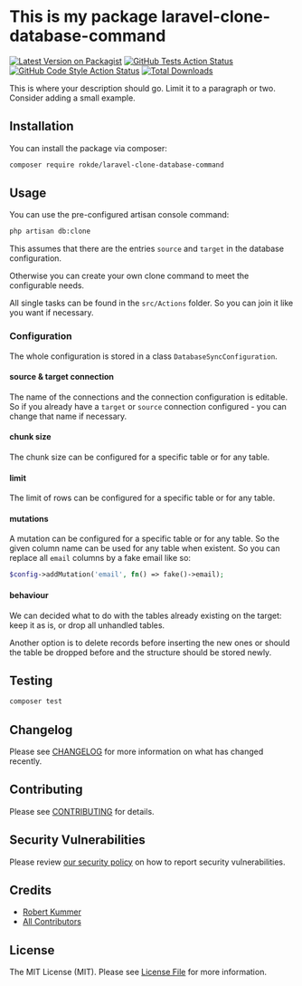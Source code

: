 # This is my package laravel-clone-database-command

[![Latest Version on Packagist](https://img.shields.io/packagist/v/rokde/laravel-clone-database-command.svg?style=flat-square)](https://packagist.org/packages/rokde/laravel-clone-database-command)
[![GitHub Tests Action Status](https://img.shields.io/github/actions/workflow/status/rokde/laravel-clone-database-command/run-tests.yml?branch=main&label=tests&style=flat-square)](https://github.com/rokde/laravel-clone-database-command/actions?query=workflow%3Arun-tests+branch%3Amain)
[![GitHub Code Style Action Status](https://img.shields.io/github/actions/workflow/status/rokde/laravel-clone-database-command/fix-php-code-style-issues.yml?branch=main&label=code%20style&style=flat-square)](https://github.com/rokde/laravel-clone-database-command/actions?query=workflow%3A"Fix+PHP+code+style+issues"+branch%3Amain)
[![Total Downloads](https://img.shields.io/packagist/dt/rokde/laravel-clone-database-command.svg?style=flat-square)](https://packagist.org/packages/rokde/laravel-clone-database-command)

This is where your description should go. Limit it to a paragraph or two. Consider adding a small example.

## Installation

You can install the package via composer:

```bash
composer require rokde/laravel-clone-database-command
```

## Usage

You can use the pre-configured artisan console command:

```bash
php artisan db:clone
```

This assumes that there are the entries `source` and `target` in the database configuration.

Otherwise you can create your own clone command to meet the configurable needs.

All single tasks can be found in the `src/Actions` folder. So you can join it like you want if necessary. 

### Configuration

The whole configuration is stored in a class `DatabaseSyncConfiguration`.

#### source & target connection

The name of the connections and the connection configuration is editable. So if you already have a `target` or `source` connection configured - you can change that name if necessary.

#### chunk size

The chunk size can be configured for a specific table or for any table.

#### limit

The limit of rows can be configured for a specific table or for any table.

#### mutations

A mutation can be configured for a specific table or for any table. So the given column name can be used for any table when existent. So you can replace all `email` columns by a fake email like so:

```php
$config->addMutation('email', fn() => fake()->email);
```

#### behaviour

We can decided what to do with the tables already existing on the target: keep it as is, or drop all unhandled tables.

Another option is to delete records before inserting the new ones or should the table be dropped before and the structure should be stored newly.


## Testing

```bash
composer test
```

## Changelog

Please see [CHANGELOG](CHANGELOG.md) for more information on what has changed recently.

## Contributing

Please see [CONTRIBUTING](CONTRIBUTING.md) for details.

## Security Vulnerabilities

Please review [our security policy](../../security/policy) on how to report security vulnerabilities.

## Credits

- [Robert Kummer](https://github.com/rokde)
- [All Contributors](../../contributors)

## License

The MIT License (MIT). Please see [License File](LICENSE.md) for more information.
